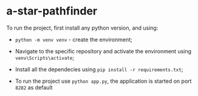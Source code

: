 # a-star-pathfinder

To run the project, first install any python version, and using:

- `python -m venv venv` - create the environment;

- Navigate to the specific repository and activate the environment using `venv\Scripts\activate`;

- Install all the dependecies using `pip install -r requirements.txt`;

- To run the project use `python app.py`, the application is started on port `8282` as default
